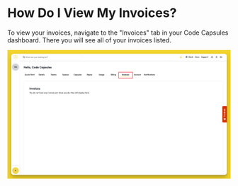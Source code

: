 # How Do I View My Invoices?

To view your invoices, navigate to the "Invoices" tab in your Code Capsules dashboard. There you will see all of your invoices listed.

![View Invoices](../.gitbook/assets/platform/billing/view-invoices.png)

